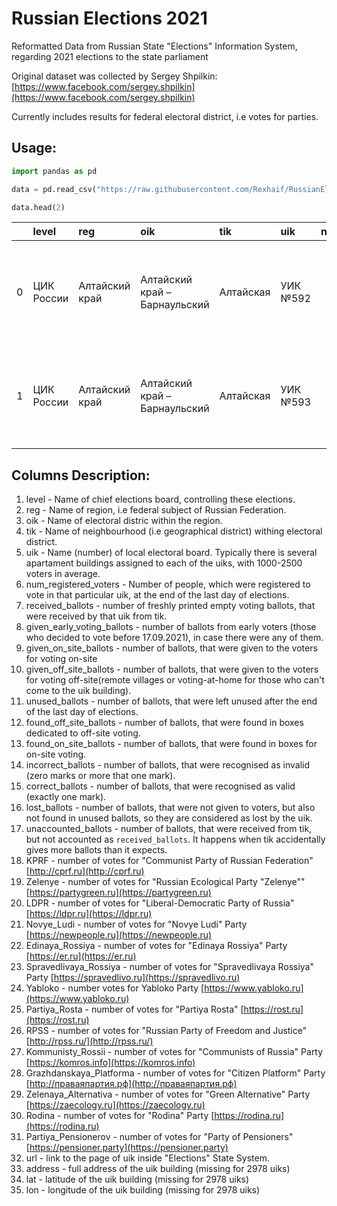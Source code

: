 # Russian Elections 2021
Reformatted Data from Russian State "Elections" Information System, regarding 2021 elections to the state parliament

Original dataset was collected by Sergey Shpilkin: [https://www.facebook.com/sergey.shpilkin](https://www.facebook.com/sergey.shpilkin)

Currently includes results for federal electoral district, i.e votes for parties.

## Usage:
```python
import pandas as pd

data = pd.read_csv("https://raw.githubusercontent.com/Rexhaif/RussianElections2021/main/results_federal.csv.gz")

data.head(2)
```
|    | level      | reg            | oik                           | tik       | uik      |   num_registered_voters |   received_ballots |   given_early_voting_ballots |   given_on_site_ballots |   given_off_site_ballots |   unused_ballots |   found_off_site_ballots |   found_on_site_ballots |   incorrect_ballots |   correct_ballots |   lost_ballots |   unaccounted_ballots |   KPRF |   Zelenye |   LDPR |   Novye_Ludi |   Edinaya_Rossiya |   Spravedlivaya_Rossiya |   Yabloko |   Partiya_Rosta |   RPSS |   Kommunisty_Rossii |   Grazhdanskaya_Platforma |   Zelenaya_Alternativa |   Rodina |   Partiya_Pensionerov | url                                                                                                                                                         | address                                                                  |     lat |     lon |
|---:|:-----------|:---------------|:------------------------------|:----------|:---------|------------------------:|-------------------:|-----------------------------:|------------------------:|-------------------------:|-----------------:|-------------------------:|------------------------:|--------------------:|------------------:|---------------:|----------------------:|-------:|----------:|-------:|-------------:|------------------:|------------------------:|----------:|----------------:|-------:|--------------------:|--------------------------:|-----------------------:|---------:|----------------------:|:------------------------------------------------------------------------------------------------------------------------------------------------------------|:-------------------------------------------------------------------------|--------:|--------:|
|  0 | ЦИК России | Алтайский край | Алтайский край – Барнаульский | Алтайская | УИК №592 |                     385 |                380 |                            0 |                     140 |                       38 |              202 |                       38 |                     140 |                   4 |               174 |              0 |                     0 |     57 |         2 |     11 |           16 |                49 |                      26 |         0 |               1 |      2 |                   4 |                         0 |                      2 |        0 |                     4 | http://www.vybory.izbirkom.ru/region/izbirkom?action=show&root=1000058&tvd=22220002523303&vrn=100100225883172&prver=0&pronetvd=null&region=22&sub_region=22 | 659650, Алтайский край, Алтайский район, с. Алтайское, ул.Лесная, д.9    | 51.885  | 85.3075 |
|  1 | ЦИК России | Алтайский край | Алтайский край – Барнаульский | Алтайская | УИК №593 |                    1515 |               1500 |                            0 |                     488 |                       81 |              931 |                       81 |                     488 |                  11 |               558 |              0 |                     0 |    189 |         8 |     43 |           46 |               174 |                      60 |         0 |               1 |      4 |                  14 |                         0 |                      2 |        3 |                    14 | http://www.vybory.izbirkom.ru/region/izbirkom?action=show&root=1000058&tvd=22220002523303&vrn=100100225883172&prver=0&pronetvd=null&region=22&sub_region=22 | 659650, Алтайский край, Алтайский район, с. Алтайское, ул.К.Маркса, д.55 | 51.9347 | 85.3265 |

## Columns Description:
1. level - Name of chief elections board, controlling these elections.
2. reg - Name of region, i.e federal subject of Russian Federation.
3. oik - Name of electoral distric within the region.
4. tik - Name of neighbourhood (i.e geographical district) withing electoral district.
5. uik - Name (number) of local electoral board. Typically there is several apartament buildings assigned to each of the uiks, with 1000-2500 voters in average.
6. num_registered_voters - Number of people, which were registered to vote in that particular uik, at the end of the last day of elections.
7. received_ballots - number of freshly printed empty voting ballots, that were received by that uik from tik.
8. given_early_voting_ballots - number of ballots from early voters (those who decided to vote before 17.09.2021), in case there were any of them.
9. given_on_site_ballots - number of ballots, that were given to the voters for voting on-site
10. given_off_site_ballots - number of ballots, that were given to the voters for voting off-site(remote villages or voting-at-home for those who can't  come to the uik building).
11. unused_ballots - number of ballots, that were left unused after the end of the last day of elections.
12. found_off_site_ballots - number of ballots, that were found in boxes dedicated to off-site voting.
13. found_on_site_ballots - number of ballots, that were found in boxes for on-site voting.
14. incorrect_ballots - number of ballots, that were recognised as invalid (zero marks or more that one mark).
15. correct_ballots - number of ballots, that were recognised as valid (exactly one mark).
16. lost_ballots - number of ballots, that were not given to voters, but also not found in unused ballots, so they are considered as lost by the uik.
17. unaccounted_ballots - number of ballots, that were received from tik, but not accounted as `received_ballots`. It happens when tik accidentally gives more ballots than it expects.
18. KPRF - number of votes for "Communist Party of Russian Federation" [http://cprf.ru](http://cprf.ru)
19. Zelenye - number of votes for "Russian Ecological Party "Zelenye"" [https://partygreen.ru](https://partygreen.ru)
20. LDPR - number of votes for "Liberal-Democratic Party of Russia" [https://ldpr.ru](https://ldpr.ru)
21. Novye_Ludi - number of votes for "Novye Ludi" Party [https://newpeople.ru](https://newpeople.ru)
22. Edinaya_Rossiya - number of votes for "Edinaya Rossiya" Party [https://er.ru](https://er.ru)
23. Spravedlivaya_Rossiya - number of votes for "Spravedlivaya Rossiya" Party [https://spravedlivo.ru](https://spravedlivo.ru)
24. Yabloko - number votes for Yabloko Party [https://www.yabloko.ru](https://www.yabloko.ru)
25. Partiya_Rosta - number of votes for "Partiya Rosta" [https://rost.ru](https://rost.ru)
26. RPSS - number of votes for "Russian Party of Freedom and Justice" [http://rpss.ru/](http://rpss.ru/)
27. Kommunisty_Rossii - number of votes for "Communists of Russia" Party [https://komros.info](https://komros.info)
28. Grazhdanskaya_Platforma - number of votes for "Citizen Platform" Party [http://праваяпартия.рф](http://праваяпартия.рф)
29. Zelenaya_Alternativa - number of votes for "Green Alternative" Party [https://zaecology.ru](https://zaecology.ru)
30. Rodina - number of votes for "Rodina" Party [https://rodina.ru](https://rodina.ru)
31. Partiya_Pensionerov - number of votes for "Party of Pensioners" [https://pensioner.party](https://pensioner.party)
32. url - link to the page of uik inside "Elections" State System.
33. address - full address of the uik building (missing for 2978 uiks)
34. lat - latitude of the uik building (missing for 2978 uiks)
35. lon - longitude of the uik building (missing for 2978 uiks)
